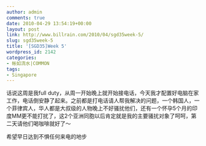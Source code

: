 ```yaml
---
author: admin
comments: true
date: 2010-04-29 13:54:19+00:00
layout: post
link: http://www.billrain.com/2010/04/sgd35week-5/
slug: sgd35week-5
title: '[SGD35]Week 5'
wordpress_id: 2142
categories:
- 帐如流水|COMMON
tags:
- Singapore
---
```


话说这周是我full duty，从周一开始晚上就开始接电话，今天我才配置好电脑在家工作，电话倒安静了起来。之前都是打电话请人帮我解决的问题，一个韩国人，一个菲律宾人，华人都是大叔级的人物晚上不好骚扰他们，还有一个怀孕5个月的印度MM更不能打扰了，这2个亚洲同胞以后肯定就是我的主要骚扰对象了呵呵，第二天请他们喝咖啡就好了～

 

希望早日达到不惧任何来电的地步
